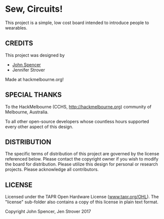 Sew, Circuits!
=============

This project is a simple, low cost board intended to introduce people to wearables.


CREDITS
------------

This project was designed by
 - [John Spencer](https://github.com/mage0r)
 - Jennifer Strover

Made at hackmelbourne.org!

SPECIAL THANKS
------------

To the HackMelbourne (CCHS, http://hackmelbourne.org) community of Melbourne, Australia.

To all other open-source developers whose countless hours supported every other aspect of this design.

DISTRIBUTION
------------
The specific terms of distribution of this project are governed by the
license referenced below. Please contact the copyright owner if you wish to modify the board for distribution. Please utilize this design for personal or research projects. Please acknowledge all contributors.

LICENSE
-------
Licensed under the TAPR Open Hardware License (www.tapr.org/OHL).
The "license" sub-folder also contains a copy of this license in plain text format.

Copyright John Spencer, Jen Strover 2017
